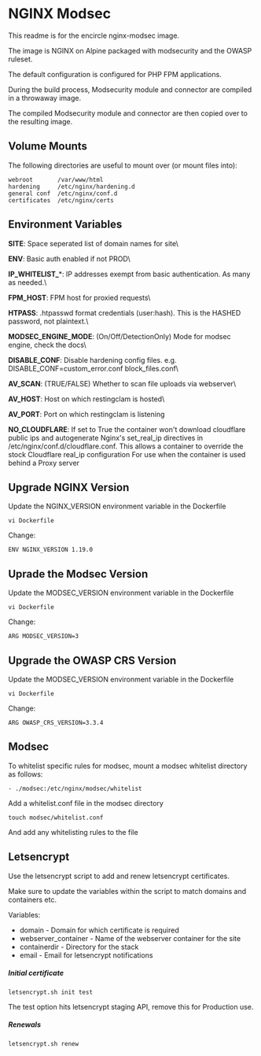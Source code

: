 # NGINX Modsec

This readme is for the encircle nginx-modsec image.

The image is NGINX on Alpine packaged with modsecurity and the OWASP ruleset.

The default configuration is configured for PHP FPM applications.

During the build process, Modsecurity module and connector are compiled in a throwaway image. 

The compiled Modsecurity module and connector are then copied over to the resulting image.

## Volume Mounts

The following directories are useful to mount over (or mount files into):

```
webroot       /var/www/html
hardening     /etc/nginx/hardening.d
general conf  /etc/nginx/conf.d
certificates  /etc/nginx/certs
```

## Environment Variables

**SITE**: Space seperated list of domain names for site\

**ENV**: Basic auth enabled if not PROD\

**IP_WHITELIST_***: IP addresses exempt from basic authentication. As many as needed.\

**FPM_HOST**: FPM host for proxied requests\

**HTPASS**: .htpasswd format credentials (user:hash). This is the HASHED password, not plaintext.\

**MODSEC_ENGINE_MODE**: (On/Off/DetectionOnly) Mode for modsec engine, check the docs\

**DISABLE_CONF**: Disable hardening config files. e.g.   DISABLE_CONF=custom_error.conf block_files.conf\

**AV_SCAN**: (TRUE/FALSE) Whether to scan file uploads via webserver\

**AV_HOST**: Host on which restingclam is hosted\

**AV_PORT**: Port on which restingclam is listening

**NO_CLOUDFLARE**: If set to True the container won't download cloudflare public ips and autogenerate Nginx's set_real_ip directives in /etc/nginx/conf.d/cloudflare.conf. This allows a container to override the stock Cloudflare real_ip configuration For use when the container is used behind a Proxy server

## Upgrade NGINX Version

Update the NGINX_VERSION environment variable in the Dockerfile

```
vi Dockerfile
```

Change:

```
ENV NGINX_VERSION 1.19.0
```

## Uprade the Modsec Version

Update the MODSEC_VERSION environment variable in the Dockerfile

```
vi Dockerfile
```

Change:

```
ARG MODSEC_VERSION=3
```

## Upgrade the OWASP CRS Version

Update the MODSEC_VERSION environment variable in the Dockerfile

```
vi Dockerfile
```

Change:

```
ARG OWASP_CRS_VERSION=3.3.4
```

## Modsec

To whitelist specific rules for modsec, mount a modsec whitelist directory as follows:

```
- ./modsec:/etc/nginx/modsec/whitelist
```

Add a whitelist.conf file in the modsec directory

```
touch modsec/whitelist.conf
```

And add any whitelisting rules to the file

## Letsencrypt

Use the letsencrypt script to add and renew letsencrypt certificates.

Make sure to update the variables within the script to match domains and containers etc.

Variables:

  - domain - Domain for which certificate is required
  - webserver_container - Name of the webserver container for the site
  - containerdir - Directory for the stack
  - email - Email for letsencrypt notifications

##### Initial certificate

```
letsencrypt.sh init test
```

The test option hits letsencrypt staging API, remove this for Production use.

##### Renewals

```
letsencrypt.sh renew
```
